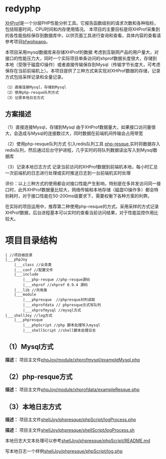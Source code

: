 redyphp
=======

[XHProf](https://github.com/facebook/xhprof)是一个分层PHP性能分析工具。它报告函数级别的请求次数和各种指标，包括阻塞时间，CPU时间和内存使用情况。
本项目的主要目标是将XHProf采集到的各性能指标保存到数据库中，以供页面工具进行查询和查看，具体内容的查看请参考项目[bfwphpapp](https://github.com/tongzhenredy/bfwphpapp)。

本项目采用mysql数据库来存储XHProf的数据
考虑到互联网产品的用户量大，对接口的性能压力大，同时一个实际项目单条访问的xhprof数据长度很大，存储到本地（受限于磁盘IO操作）或者直接传输保存到Mysql（传输字节长度大，可考虑保存在当前前端机上）。本项目提供了三种方式来实现对XHProf数据的存储，记录方式包括采样记录和全量记录。

	（1）直接连接Mysql，存储到Mysql
	（2）使用php-resque队列方式
	（3）记录本地日志方式


方案描述
---------------
（1）直接连接Mysql，存储到Mysql
由于XHProf数据量大，如果接口访问量很大，会造成与Mysql的连接数过大，同时数据在前端机间传输会占用带宽

（2）使用php-resque队列方式
引入redis队列工具 [php-resque](https://github.com/chrisboulton/php-resque),实时将数据存入redis队列，然后通过后台守护进程，几乎实时的将队列数据读出写入到Mysql数据库


（3）记录本地日志方式
记录当前访问的XHProf数据到前端机本地，每小时汇总一次前端机的日志进行处理或实时推送日志到一台前端机实时处理

评价：以上三种方式的使用都会对接口性能产生影响，特别是在多并发访问同一接口时，此外XHProf数据量比较大，网络传输和本地存储（磁盘IO操作多）都会特别耗时，对于接口性能在50-200ms级要求下，需要权衡下各种方案的利弊。

在实际的项目运用中，推荐第二种使用php-resque的方式，采用采样的方式记录XHProf数据，后台进程基本可以实时的查看当前访问结果，对于性能监控作用比较大。


项目目录结构
=============
``` redyphp
| //项目根目录
|___phpJoy
	|___class //业务类
	|___conf //配置文件
	|___include
		|___php-resque //php-resque源码
		|___xhprof //xhprof 0.9.4 源码
	|___lib //共用类
	|___module
		|___phpresque  //phpresque对列读取
		|___xhprofdata // phpresque方式写队列
		|___xhprofmysql //mysql方式
|___shellJoy //log方式
	|___phpresque
		|___phpScript //php 脚本处理写入mysql
		|___shellScript //shell脚本处理日志
```

（1）Mysql方式
--------------------
**描述：** 项目主文件[phpJoy/module/xhprofmysql/exampleMysql.php](phpJoy/module/xhprofmysql/exampleMysql.php)

（2）php-resque方式
---------------
**描述：** 项目主文件[phpJoy/module/xhprofdata/exampleResque.php](phpJoy/module/xhprofdata/exampleResque.php)

（3）本地日志方式
----------------
**描述：** 项目主文件[shellJoy/phpresque/phpScript/logProcess.php](shellJoy/phpresque/phpScript/logProcess.php)

**描述：** 项目主文件[shellJoy/phpresque/shellScript/logProcess.sh](shellJoy/phpresque/shellScript/logProcess.sh)

本地日志大文本处理可以参考[shellJoy/phpresque/phpScript/README.md](shellJoy/phpresque/phpScript/README.md)

写本地日志一个样例[shellJoy/phpresque/phpScript/log.php](shellJoy/phpresque/phpScript/log.php)




